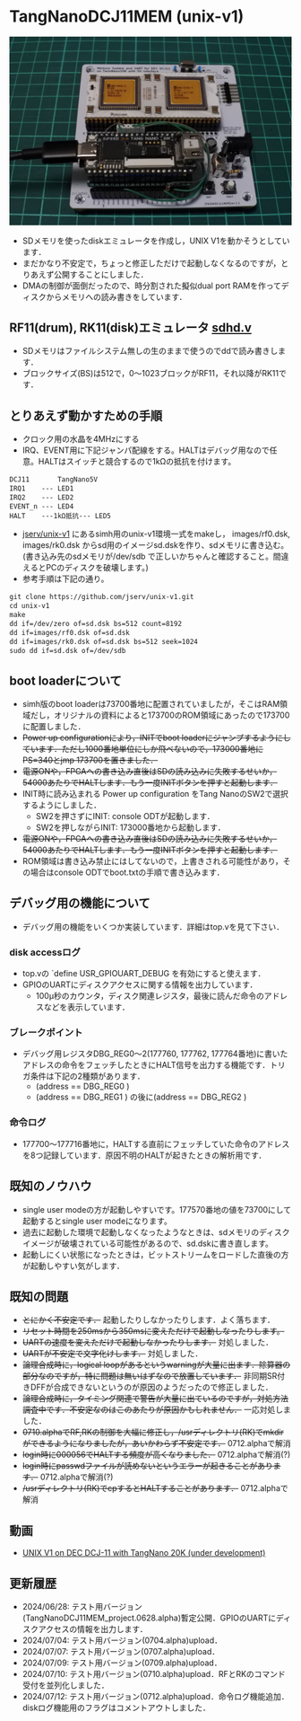 # TangNanoDCJ11MEM (unix-v1)
![](../../images/unixv1_jumper.jpg)

- SDメモリを使ったdiskエミュレータを作成し，UNIX V1を動かそうとしています．
- まだかなり不安定で，ちょっと修正しただけで起動しなくなるのですが，とりあえず公開することにしました．
- DMAの制御が面倒だったので、時分割された擬似dual port RAMを作ってディスクからメモリへの読み書きをしています．

## RF11(drum), RK11(disk)エミュレータ [sdhd.v](TangNanoDCJ11MEM_project/src/sdhd.v)
- SDメモリはファイルシステム無しの生のままで使うのでddで読み書きします．
- ブロックサイズ(BS)は512で，0〜1023ブロックがRF11，それ以降がRK11です．

## とりあえず動かすための手順
- クロック用の水晶を4MHzにする
- IRQ、EVENT用に下記ジャンパ配線をする。HALTはデバッグ用なので任意。HALTはスイッチと競合するので1kΩの抵抗を付けます。
```
DCJ11       TangNano5V
IRQ1    --- LED1
IRQ2    --- LED2
EVENT_n --- LED4
HALT    ---1kΩ抵抗--- LED5
```
- [jserv/unix-v1](https://github.com/jserv/unix-v1) にあるsimh用のunix-v1環境一式をmakeし， images/rf0.dsk, images/rk0.dsk からsd用のイメージsd.dskを作り、sdメモリに書き込む。(書き込み先のsdメモリが/dev/sdb で正しいかちゃんと確認すること。間違えるとPCのディスクを破壊します。)
- 参考手順は下記の通り。
```
git clone https://github.com/jserv/unix-v1.git
cd unix-v1
make
dd if=/dev/zero of=sd.dsk bs=512 count=8192
dd if=images/rf0.dsk of=sd.dsk
dd if=images/rk0.dsk of=sd.dsk bs=512 seek=1024
sudo dd if=sd.dsk of=/dev/sdb
```

## boot loaderについて
- simh版のboot loaderは73700番地に配置されていましたが，そこはRAM領域だし，オリジナルの資料によると173700のROM領域にあったので173700に配置しました．
- ~~Power up configurationにより，INITでboot loaderにジャンプするようにしています．ただし1000番地単位にしか飛べないので，173000番地にPS=340とjmp 173700を置きました．~~ 
- ~~電源ONや，FPGAへの書き込み直後はSDの読み込みに失敗するせいか，54000あたりでHALTします．もう一度INITボタンを押すと起動します．~~
- INIT時に読み込まれる Power up configuration をTang NanoのSW2で選択するようにしました．
  - SW2を押さずにINIT: console ODTが起動します．
  - SW2を押しながらINIT: 173000番地から起動します．
- ~~電源ONや，FPGAへの書き込み直後はSDの読み込みに失敗するせいか，54000あたりでHALTします．もう一度INITボタンを押すと起動します．~~
- ROM領域は書き込み禁止にはしてないので，上書きされる可能性があり，その場合はconsole ODTでboot.txtの手順で書き込みます．

## デバッグ用の機能について
- デバッグ用の機能をいくつか実装しています．詳細はtop.vを見て下さい．
### disk accessログ
- top.vの `define USR_GPIOUART_DEBUG を有効にすると使えます．
- GPIOのUARTにディスクアクセスに関する情報を出力しています．
  - 100μ秒のカウンタ，ディスク関連レジスタ，最後に読んだ命令のアドレスなどを表示しています．
### ブレークポイント
- デバッグ用レジスタDBG_REG0〜2(177760, 177762, 177764番地)に書いたアドレスの命令をフェッチしたときにHALT信号を出力する機能です．トリガ条件は下記の2種類があります．
  - (address == DBG_REG0 )
  - (address == DBG_REG1 ) の後に(address == DBG_REG2 )
### 命令ログ
  - 177700〜177716番地に，HALTする直前にフェッチしていた命令のアドレスを8つ記録しています．原因不明のHALTが起きたときの解析用です．

## 既知のノウハウ
- single user modeの方が起動しやすいです。177570番地の値を73700にして起動するとsingle user modeになります。
- 過去に起動した環境で起動しなくなったようなときは、sdメモリのディスクイメージが破壊されている可能性があるので、sd.dskに書き直します。
- 起動しにくい状態になったときは，ビットストリームをロードした直後の方が起動しやすい気がします．

## 既知の問題
- ~~とにかく不安定です．~~ 起動したりしなかったりします．よく落ちます．
- ~~リセット時間を250msから350msに変えただけで起動しなったりします。~~
- ~~UARTの速度を変えただけで起動しなかったりします．~~ 対処しました．
- ~~UARTが不安定で文字化けします．~~ 対処しました．
- ~~論理合成時に，logical loopがあるというwarningが大量に出ます．除算器の部分なのですが，特に問題は無いはずなので放置しています．~~ 非同期SR付きDFFが合成できないというのが原因のようだったので修正しました．
- ~~論理合成時に，タイミング関連で警告が大量に出ているのですが，対処方法調査中です．不安定なのはこのあたりが原因かもしれません．~~ 一応対処しました．
- ~~0710.alphaでRF,RKの制御を大幅に修正し，/usrディレクトリ(RK)でmkdirができるようになりましたが，あいかわらず不安定です．~~ 0712.alphaで解消
- ~~login時に000056でHALTする頻度が高くなりました．~~ 0712.alphaで解消(?)
- ~~login時にpasswdファイルが読めないというエラーが起きることがあります．~~ 0712.alphaで解消(?)
- ~~/usrディレクトリ(RK)でcpするとHALTすることがあります．~~ 0712.alphaで解消

## 動画
- [UNIX V1 on DEC DCJ-11 with TangNano 20K (under development)](https://www.youtube.com/watch?v=DT7xJWeF46Y)

## 更新履歴
- 2024/06/28: テスト用バージョン(TangNanoDCJ11MEM_project.0628.alpha)暫定公開．GPIOのUARTにディスクアクセスの情報を出力します．
- 2024/07/04: テスト用バージョン(0704.alpha)upload．
- 2024/07/07: テスト用バージョン(0707.alpha)upload．
- 2024/07/09: テスト用バージョン(0709.alpha)upload．
- 2024/07/10: テスト用バージョン(0710.alpha)upload．RFとRKのコマンド受付を並列化しました．
- 2024/07/12: テスト用バージョン(0712.alpha)upload．命令ログ機能追加．diskログ機能用のフラグはコメントアウトしました．